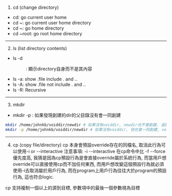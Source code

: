 1. cd (change directory)
- cd: go current user home
- cd ~: go current user home directory
- cd ~<user>: go <user> home directory
- cd ~root: go root home directory

---

2. ls (list directory contents)
- ls -d <dir>: 顯示directory自身而不是其內容
- ls -a: show .file include . and ..
- ls -A: show .file not include . and ..
- ls -R: Recursive

---

3. mkdir
- mkdir -p <newdir>: 如果發現創建的dir的父目錄沒有會一同創建
```bash
mkdir /home/johnkb/voiddir/newdir # 如果沒有voiddir, newdir也不會創建, 返回錯誤值
mkdir -p /home/johnkb/voiddir/newdir # 如果沒有voiddir, 他也會一同創建, voiddir創建完成就會創建newdir, 該操作為成功操作
```

---

4. cp (copy file/directory)
cp 本身會預設override存在的同檔名, 取消此行為可以使用-i or --interactive
注意事項: -i --interactive 在cp命令中比 -f --force 優先度高, 我猜是因為cp預設行為是會直接override屬於系統行為, 而當用戶想override可以直接使用cp而不加任何東西, 而用戶想改變這個預設行為就必須使用-i去取消屬於用戶行為, 而在program上用戶行為往往大於program的預設行為, 這也符合logic.

cp 支持複制一個以上的源到目標, 參數項中的最後一個參數視為目標

